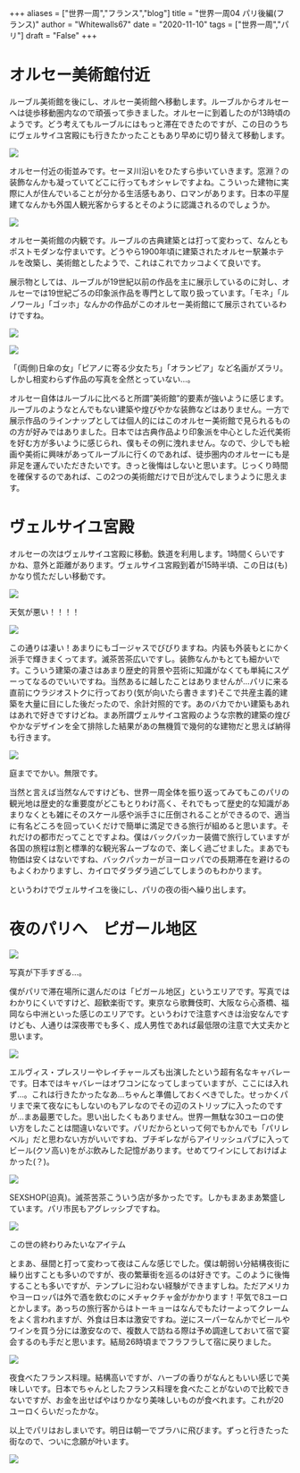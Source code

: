 +++
aliases = ["世界一周","フランス","blog"]
title = "世界一周04 パリ後編(フランス)"
author = "Whitewalls67"
date = "2020-11-10"
tags = ["世界一周","パリ"]
draft = "False"
+++
# オルセー美術館付近
ルーブル美術館を後にし、オルセー美術館へ移動します。ルーブルからオルセーへは徒歩移動圏内なので頑張って歩きました。オルセーに到着したのが13時頃のようです。どう考えてもルーブルにはもっと滞在できたのですが、この日のうちにヴェルサイユ宮殿にも行きたかったこともあり早めに切り替えて移動します。


![](https://paper-attachments.dropbox.com/s_7BD36304A50E6E585619D8EBFE5A2C88229F0965CB0CB80DA85A00B11FEEF253_1604739336668_image.png)


オルセー付近の街並みです。セーヌ川沿いをひたすら歩いていきます。窓淵？の装飾なんかも凝っていてどこに行ってもオシャレですよね。こういった建物に実際に人が住んでいることが分かる生活感もあり、ロマンがあります。日本の平屋建てなんかも外国人観光客からするとそのように認識されるのでしょうか。


![](https://paper-attachments.dropbox.com/s_7BD36304A50E6E585619D8EBFE5A2C88229F0965CB0CB80DA85A00B11FEEF253_1604739090244_image.png)


オルセー美術館の内観です。ルーブルの古典建築とは打って変わって、なんともポストモダンな佇まいです。どうやら1900年頃に建築されたオルセー駅兼ホテルを改築し、美術館としたようで、これはこれでカッコよくて良いです。

展示物としては、ルーブルが19世紀以前の作品を主に展示しているのに対し、オルセーでは19世紀ごろの印象派作品を専門として取り扱っています。「モネ」「ルノワール」「ゴッホ」なんかの作品がこのオルセー美術館にて展示されているわけですね。



![](https://paper-attachments.dropbox.com/s_7BD36304A50E6E585619D8EBFE5A2C88229F0965CB0CB80DA85A00B11FEEF253_1604773852059_image.png)

![](https://paper-attachments.dropbox.com/s_7BD36304A50E6E585619D8EBFE5A2C88229F0965CB0CB80DA85A00B11FEEF253_1604773862297_image.png)


「(両側)日傘の女」「ピアノに寄る少女たち」「オランピア」など名画がズラリ。しかし相変わらず作品の写真を全然とっていない…。

オルセー自体はルーブルに比べると所謂”美術館”的要素が強いように感じます。ルーブルのようなとんでもない建築や煌びやかな装飾などはありません。一方で展示作品のラインナップとしては個人的にはこのオルセー美術館で見られるものの方が好みではありました。日本では古典作品より印象派を中心とした近代美術を好む方が多いように感じられ、僕もその例に洩れません。なので、少しでも絵画や美術に興味があってルーブルに行くのであれば、徒歩圏内のオルセーにも是非足を運んでいただきたいです。きっと後悔はしないと思います。じっくり時間を確保するのであれば、この2つの美術館だけで日が沈んでしまうように思えます。

# ヴェルサイユ宮殿

オルセーの次はヴェルサイユ宮殿に移動。鉄道を利用します。1時間くらいですかね、意外と距離があります。ヴェルサイユ宮殿到着が15時半頃、この日は(も)かなり慌ただしい移動です。


![](https://paper-attachments.dropbox.com/s_7BD36304A50E6E585619D8EBFE5A2C88229F0965CB0CB80DA85A00B11FEEF253_1605032036017_image.png)


天気が悪い！！！！


![](https://paper-attachments.dropbox.com/s_7BD36304A50E6E585619D8EBFE5A2C88229F0965CB0CB80DA85A00B11FEEF253_1605032122846_DSC05347.JPG)


この通りは凄い！あまりにもゴージャスでびびりますね。内装も外装もとにかく派手で輝きまくってます。滅茶苦茶広いですし。装飾なんかもとても細かいです。こういう建築の凄さはあまり歴史的背景や芸術に知識がなくても単純にスゲーってなるのでいいですね。当然あるに越したことはありませんが…パリに来る直前にウラジオストクに行っており(気が向いたら書きます)そこで共産主義的建築を大量に目にした後だったので、余計対照的です。あのバカでかい建築もあれはあれで好きですけどね。まあ所謂ヴェルサイユ宮殿のような宗教的建築の煌びやかなデザインを全て排除した結果があの無機質で幾何的な建物だと思えば納得も行きます。


![](https://paper-attachments.dropbox.com/s_7BD36304A50E6E585619D8EBFE5A2C88229F0965CB0CB80DA85A00B11FEEF253_1605032571326_DSC05339.JPG)


庭まででかい。無限です。

当然と言えば当然なんですけども、世界一周全体を振り返ってみてもこのパリの観光地は歴史的な重要度がどこもとりわけ高く、それでもって歴史的な知識があまりなくとも雑にそのスケール感や派手さに圧倒されることができるので、適当に有名どころを回っていくだけで簡単に満足できる旅行が組めると思います。それだけの都市だってことですよね。僕はバックパッカー装備で旅行していますが各国の旅程は割と標準的な観光客ムーブなので、楽しく過ごせました。まあでも物価は安くはないですね、バックパッカーがヨーロッパでの長期滞在を避けるのもよくわかりますし、カイロでダラダラ過ごしてしまうのもわかります。

というわけでヴェルサイユを後にし、パリの夜の街へ繰り出します。

# 夜のパリへ　ピガール地区　

![](https://paper-attachments.dropbox.com/s_7BD36304A50E6E585619D8EBFE5A2C88229F0965CB0CB80DA85A00B11FEEF253_1605033006783_image.png)


写真が下手すぎる…。

僕がパリで滞在場所に選んだのは「ピガール地区」というエリアです。写真ではわかりにくいですけど、超歓楽街です。東京なら歌舞伎町、大阪なら心斎橋、福岡なら中洲といった感じのエリアです。というわけで注意すべきは治安なんですけども、人通りは深夜帯でも多く、成人男性であれば最低限の注意で大丈夫かと思います。


![](https://paper-attachments.dropbox.com/s_7BD36304A50E6E585619D8EBFE5A2C88229F0965CB0CB80DA85A00B11FEEF253_1605033172317_image.png)


エルヴィス・プレスリーやレイチャールズも出演したという超有名なキャバレーです。日本ではキャバレーはオワコンになってしまっていますが、ここには入れず…。これは行きたかったなあ…ちゃんと準備しておくべきでした。せっかくパリまで来て夜なにもしないのもアレなのでその辺のストリップに入ったのですが…まあ最悪でした。思い出したくもありません。世界一無駄な30ユーロの使い方をしたことは間違いないです。パリだからといって何でもかんでも「パリレベル」だと思わない方がいいですね、ブチギレながらアイリッシュパブに入ってビール(クソ高い)をがぶ飲みした記憶があります。せめてワインにしておけばよかった(？)。


![](https://paper-attachments.dropbox.com/s_7BD36304A50E6E585619D8EBFE5A2C88229F0965CB0CB80DA85A00B11FEEF253_1605033542554_image.png)


SEXSHOP(迫真)。滅茶苦茶こういう店が多かったです。しかもまあまあ繁盛しています。パリ市民もアグレッシブですね。


![](https://paper-attachments.dropbox.com/s_7BD36304A50E6E585619D8EBFE5A2C88229F0965CB0CB80DA85A00B11FEEF253_1605033604540_image.png)


この世の終わりみたいなアイテム

とまあ、昼間と打って変わって夜はこんな感じでした。僕は朝弱い分結構夜街に繰り出すことも多いのですが、夜の繁華街を巡るのは好きです。このように後悔することも多いですが、テンプレに沿わない経験ができますしね。ただアメリカやヨーロッパは外で酒を飲むのにメチャクチャ金がかかります！平気で8ユーロとかします。あっちの旅行客からはトーキョーはなんでもたけーよってクレームをよく言われますが、外食は日本は激安ですね。逆にスーパーなんかでビールやワインを買う分には激安なので、複数人で訪ねる際は予め調達しておいて宿で宴会するのも手だと思います。結局26時頃までフラフラして宿に戻りました。


![](https://paper-attachments.dropbox.com/s_7BD36304A50E6E585619D8EBFE5A2C88229F0965CB0CB80DA85A00B11FEEF253_1605033871659_image.png)


夜食べたフランス料理。結構高いですが、ハーブの香りがなんともいい感じで美味しいです。日本でちゃんとしたフランス料理を食べたことがないので比較できないですが、お金を出せばやはりかなり美味しいものが食べれます。これが20ユーロくらいだったかな。

以上でパリはおしまいです。明日は朝一でプラハに飛びます。ずっと行きたった街なので、ついに念願が叶います。



![](https://paper-attachments.dropbox.com/s_7BD36304A50E6E585619D8EBFE5A2C88229F0965CB0CB80DA85A00B11FEEF253_1605034003253_image.png)



